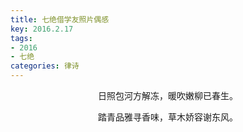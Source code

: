```yaml
---
title: 七绝借学友照片偶感
key: 2016.2.17
tags: 
- 2016
- 七绝
categories: 律诗
---
```


<p align="center">日照包河方解冻，暖吹嫩柳已春生。
</p>
<p align="center">踏青品雅寻香味，草木娇容谢东风。
</p>
